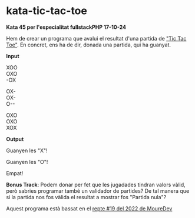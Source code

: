 # kata-tic-tac-toe

**Kata 45 per l'especialitat fullstackPHP 17-10-24**

Hem de crear un programa que avalui el resultat d'una partida
de ["Tic Tac Toe"]("https://es.wikipedia.org/wiki/Tres_en_l%C3%ADnea"). En concret, ens ha de dir, donada una partida, qui ha guanyat.

**Input**

XOO  
OXO  
-OX  

OX-  
OX-  
O--  

OXO  
OXO      
XOX    

**Output**

 Guanyen les "X"!

 Guanyen les "O"!

 Empat!


**Bonus Track**: Podem donar per fet que les jugadades tindran valors vàlid, però sabries programar també un validador de partides? De tal manera que si la partida nos fos vàlida el resultat a mostrar fos "Partida nula"?

 Aquest programa està bassat en el [repte #19 del 2022 de MoureDev](https://retosdeprogramacion.com/ejercicios/)